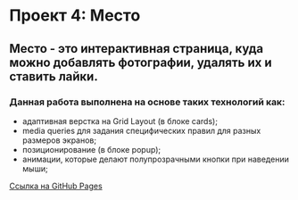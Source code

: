 # Проект 4: Место
## Место - это интерактивная страница, куда можно добавлять фотографии, удалять их и ставить лайки. 
### Данная работа выполнена на основе таких технологий как:
* адаптивная верстка на Grid Layout (в блоке cards);
* media queries для задания специфических правил для разных размеров экранов;
* позиционирование (в блоке popup);
* анимации, которые делают полупрозрачными кнопки при наведении мыши;

[Ссылка на GitHub Pages]()
